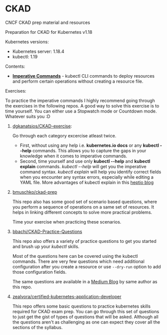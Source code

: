 # CKAD

CNCF CKAD prep material and resources

Preparation for CKAD for Kubernetes v1.18

Kubernetes versions:

- Kubernetes server: 1.18.4
- kubectl: 1.19

Contents:

- **[Imperative Commands](./imperative-commands.md)** - kubectl CLI commands to deploy resources and perform certain operations without creating a resource file.

Exercises:

To practice the imperative commands I highly recommend going through the exercises in the following repos. A good way to solve this exercise is to time yourself. You can either use a Stopwatch mode or Countdown mode. Whatever suits you :D

1. [dgkanatsios/CKAD-exercise](https://github.com/dgkanatsios/CKAD-exercises#contents): 

   Go through each category excercise atleast twice. 
   - First, without using any help i.e. __kubernetes.io docs__ or any __kubectl --help__ commands. This allows you to capture the gaps in your knowledge when it comes to imperative commands.
   - Second, time yourself and use only __kubectl --help__ and __kubectl explain__ commands. *kubectl --help* will get you the imperative command syntax. *kubectl explain* will help you identify correct fields when you encounter any syntax errors, especially while editing a YAML file. More advantages of kubectl explain in this [heptio blog](https://blog.heptio.com/kubectl-explain-heptioprotip-ee883992a243)


1. [bmuschko/ckad-prep](https://github.com/bmuschko/ckad-prep#demos)

    This repo also has some good set of scenario based questions, where you perform a sequence of operations on a same set of resources. It helps in linking different concepts to solve more practical problems.

    Time your exercise when practicing these scenarios.

1. [bbachi/CKAD-Practice-Questions](https://github.com/bbachi/CKAD-Practice-Questions#table-of-contents)

     This repo also offers a variety of practice questions to get you started and brush up your *kubectl* skills. 

     Most of the questions here can be covered using the kubectl commands. There are very few questions which need additional configuration after you create a resource or use `--dry-run` option to add those configuration fields.

     The same questions are available in a [Medium Blog](https://medium.com/bb-tutorials-and-thoughts/practice-enough-with-these-questions-for-the-ckad-exam-2f42d1228552) by same author as this repo. 

1. [zealvora/certified-kubernetes-application-developer](https://github.com/zealvora/certified-kubernetes-application-developer/tree/master/practice-tests)

      This repo offers some basic questions to practice kubernetes skills required for CKAD exam prep. You can go through this set of questions to just get the gist of types of questions that will be asked. Although all the questions aren't as challenging as one can expect they cover all the sections of the syllabus.
